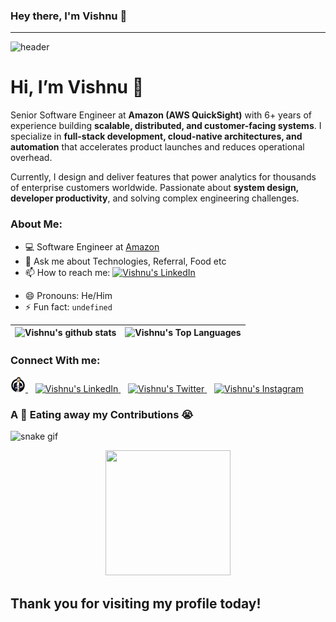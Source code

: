 ### Hey there, I'm Vishnu 👋
<hr>

![header](https://raw.githubusercontent.com/avinash-218/avinash-218/main/Images/git-header.svg)

<h1>Hi, I’m Vishnu 👋</h1>
<p>
  Senior Software Engineer at <b>Amazon (AWS QuickSight)</b> with 6+ years of
  experience building <b>scalable, distributed, and customer-facing systems</b>.
  I specialize in <b>full-stack development, cloud-native architectures, and automation</b>
  that accelerates product launches and reduces operational overhead.
</p>
<p>
  Currently, I design and deliver features that power analytics for thousands of
  enterprise customers worldwide. Passionate about <b>system design, developer productivity</b>,
  and solving complex engineering challenges.
</p>

### About Me:

- 💻 Software Engineer at [Amazon](https://www.amazon.com/)
- 💬 Ask me about Technologies, Referral, Food etc
- 📫 How to reach me: <a href="https://www.linkedin.com/in/the-vis-sharma/">
  <img alt="Vishnu's LinkedIn" width="24px" src="https://raw.githubusercontent.com/rahuldkjain/github-profile-readme-generator/master/src/images/icons/Social/linked-in-alt.svg" />
</a>

- 😄 Pronouns: He/Him
- ⚡ Fun fact: `undefined`

| ![Vishnu's github stats](https://github-readme-stats.vercel.app/api?username=the-vis-sharma&show_icons=true&theme=buefy&count_private=true&hide=contribs&include_all_commits=true&hide_border=true) | ![Vishnu's Top Languages](https://github-readme-stats.vercel.app/api/top-langs/?username=the-vis-sharma&layout=compact&theme=buefy&hide_border=true) |
| ------------- | ------------- |

### Connect With me:

<a href="https://the-vis-sharma.web.app/">
  <img alt="Vishnu's LinkedIn" width="24px" src="https://github.com/the-vis-sharma/my-portfolio/raw/main/public/logo192.png" />
</a>
&nbsp;&nbsp;
<a href="https://www.linkedin.com/in/the-vis-sharma/">
  <img alt="Vishnu's LinkedIn" width="24px" src="https://raw.githubusercontent.com/rahuldkjain/github-profile-readme-generator/master/src/images/icons/Social/linked-in-alt.svg" />
</a>
&nbsp;&nbsp;
<a href="https://twitter.com/the_vis_sharma">
  <img alt="Vishnu's Twitter" width="24px" src="https://raw.githubusercontent.com/rahuldkjain/github-profile-readme-generator/master/src/images/icons/Social/twitter.svg" />
</a>
&nbsp;&nbsp;
<a href="https://www.instagram.com/the.vis.sharma/">
  <img alt="Vishnu's Instagram" width="24px" src="https://raw.githubusercontent.com/rahuldkjain/github-profile-readme-generator/master/src/images/icons/Social/instagram.svg" />
</a>

### A 🐍  Eating away my Contributions 😭
![snake gif](https://raw.githubusercontent.com/eagrundy/eagrundy/refs/heads/output/github-contribution-grid-snake.svg)

<p align='center'>
<img src="https://media.giphy.com/media/O51MQ3DduOcGW6ofR3/giphy.gif" width="200" height="200" frameBorder="0" class="giphy-embed" allowFullScreen></img></p>

## Thank you for visiting my profile today!
